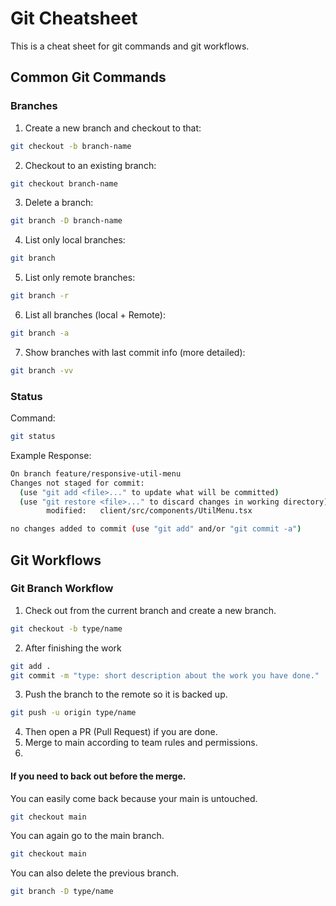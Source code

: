 # Git Cheatsheet
This is a cheat sheet for git commands and git workflows.

## Common Git Commands
### Branches
1. Create a new branch and checkout to that:
```bash
git checkout -b branch-name
```
2. Checkout to an existing branch:
```bash
git checkout branch-name
```
3. Delete a branch:
```bash
git branch -D branch-name
```
4. List only local branches:
```bash
git branch
```
5. List only remote branches:
```bash
git branch -r
```
6. List all branches (local + Remote):
```bash
git branch -a
```
7. Show branches with last commit info (more detailed):
```bash
git branch -vv
```

### Status
Command:
```bash
git status
```
Example Response:
```bash
On branch feature/responsive-util-menu
Changes not staged for commit:
  (use "git add <file>..." to update what will be committed)
  (use "git restore <file>..." to discard changes in working directory)
        modified:   client/src/components/UtilMenu.tsx

no changes added to commit (use "git add" and/or "git commit -a")
```

## Git Workflows
### Git Branch Workflow
1. Check out from the current branch and create a new branch. 
```bash
git checkout -b type/name
```
2. After finishing the work 
```bash
git add .
git commit -m "type: short description about the work you have done."
```
3. Push the branch to the remote so it is backed up.
```bash
git push -u origin type/name
```
4. Then open a PR (Pull Request) if you are done.
5. Merge to main according to team rules and permissions.
6. 
#### If you need to back out before the merge.
You can easily come back because your main is untouched.
```bash
git checkout main
```
You can again go to the main branch.
```bash
git checkout main
```
You can also delete the previous branch.
```bash
git branch -D type/name
```
